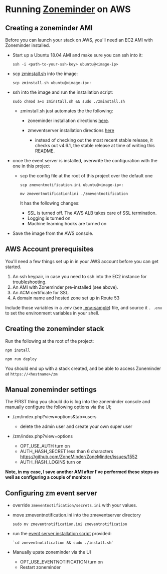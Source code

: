 # Running [Zoneminder](https://zoneminder.com/) on AWS

## Creating a zoneminder AMI

Before you can launch your stack on AWS, you'll need an EC2 AMI with Zoneminder installed.

*   Start up a Ubuntu 18.04 AMI and make sure you can ssh into it:

    `ssh -i <path-to-your-ssh-key> ubuntu@<image-ip>`
    
*   scp [zminstall.sh](./zminstall.sh) into the image:
    
    `scp zminstall.sh ubuntu@<image-ip>:`
        
*   ssh into the image and run the installation script: 
        
    `sudo chmod a+x zminstall.sh && sudo ./zminstall.sh`
        
    *   zminstall.sh just automates the the following:
    
        * zoneminder installation directions
        [here](https://zoneminder.readthedocs.io/en/latest/installationguide/ubuntu.html#easy-way-ubuntu-18-04-bionic).
        
        * zmeventserver installation directions
        [here](https://zmeventnotification.readthedocs.io/en/latest/guides/install.html)
        
            *   instead of checking out the most recent stable release,
                it checks out v4.6.1, the stable release at time of writing this README.
            
*   once the event server is installed, overwrite the configuration with the one in this project

    *   scp the config file at the root of this project over the default one
    
        `scp zmeventnotification.ini ubuntu@<image-ip>:`
        
        `mv zmeventnotificationlini ./zmeventnotification`  
        
        It has the following changes:
        
        *   SSL is turned off.  The AWS ALB takes care of SSL termination.
        *   Logging is turned on
        *   Machine learning hooks are turned on
        
*   Save the image from the AWS console.

## AWS Account prerequisites

You'll need a few things set up in in your AWS account before you can get started.

1.  An ssh keypair, in case you need to ssh into the EC2 instance for troubleshooting.
2.  An AMI with Zoneminder pre-installed (see above).
3.  An ACM certificate for SSL.
4.  A domain name and hosted zone set up in Route 53

Include those variables in a .env (see [.env-sample](./.env-sample)) file,
and source it `. .env` to set the environment variables in your shell.

## Creating the zoneminder stack

Run the following at the root of the project:

`npm install`

`npm run deploy`

You should end up with a stack created, and be able to access Zoneminder at `https://<hostname>/zm`

## Manual zoneminder settings 

The FIRST thing you should do is log into the zoneminder console and manually configure the following options via the UI;

*   <your-host>/zm/index.php?view=options&tab=users

    *   delete the admin user and create your own super user
    
*   <your-host>/zm/index.php?view=options

    *   OPT_USE_AUTH turn on
    *   AUTH_HASH_SECRET less than 6 characters https://github.com/ZoneMinder/ZoneMinder/issues/1552
    *   AUTH_HASH_LOGINS turn on
    
**Note, in my case, I save another AMI after I've performed these steps as well as configuring a couple of monitors**
    
## Configuring zm event server

*   override `zmeventnotification/secrets.ini` with your values.

*   move zmeventnotification.ini into the zmeventserver directory

    `sudo mv zmeventnotification.ini zmeventnotification`
    
*   run the [event server installation script](./zmeventnotification/install.sh) provided:
    
        `cd zmeventnotification && sudo ./install.sh`

*   Manually upate zoneminder via the UI
    *   OPT_USE_EVENTNOTIFICATION turn on
    *   Restart zoneminder
    
        
